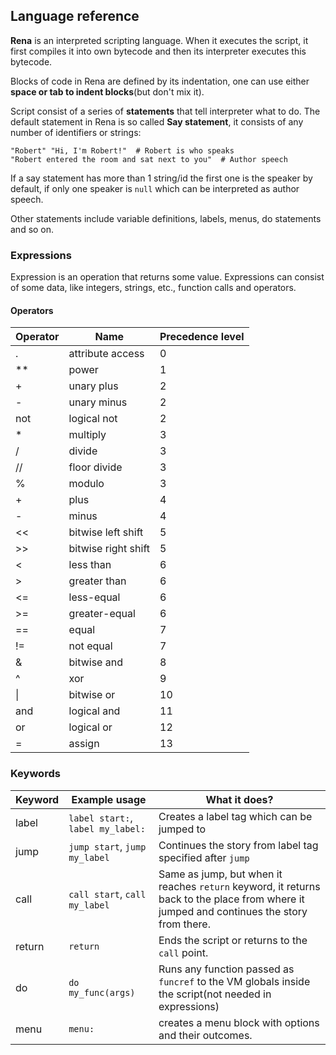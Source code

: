 ## Language reference

**Rena** is an interpreted scripting language. When it executes the script, it first compiles it into own bytecode and then its interpreter executes this bytecode.

Blocks of code in Rena are defined by its indentation, one can use either **space or tab to indent blocks**(but don't mix it).

Script consist of a series of **statements** that tell interpreter what to do. The default statement in Rena is so called **Say statement**, it consists of any number of identifiers or strings:

```renpy
"Robert" "Hi, I'm Robert!"  # Robert is who speaks
"Robert entered the room and sat next to you"  # Author speech
```

If a say statement has more than 1 string/id the first one is the speaker by default, if only one speaker is `null` which can be interpreted as author speech.

Other statements include variable definitions, labels, menus, do statements and so on.

### Expressions

Expression is an operation that returns some value. Expressions can consist of some data, like integers, strings, etc., function calls and operators.

#### Operators

| Operator | Name                | Precedence level |
| -------- | ------------------- | ---------------- |
| .        | attribute access    | 0                |
| **       | power               | 1                |
| +        | unary plus          | 2                |
| -        | unary minus         | 2                |
| not      | logical not         | 2                |
| *        | multiply            | 3                |
| /        | divide              | 3                |
| //       | floor divide        | 3                |
| %        | modulo              | 3                |
| +        | plus                | 4                |
| -        | minus               | 4                |
| <<       | bitwise left shift  | 5                |
| >>       | bitwise right shift | 5                |
| <        | less than           | 6                |
| >        | greater than        | 6                |
| <=       | less-equal          | 6                |
| >=       | greater-equal       | 6                |
| ==       | equal               | 7                |
| !=       | not equal           | 7                |
| &        | bitwise and         | 8                |
| ^        | xor                 | 9                |
| \|       | bitwise or          | 10               |
| and      | logical and         | 11               |
| or       | logical or          | 12               |
| =        | assign              | 13               |



### Keywords

| Keyword | Example usage                     | What it does?                                                |
| ------- | --------------------------------- | ------------------------------------------------------------ |
| label   | `label start:`, `label my_label:` | Creates a label tag which can be jumped to                   |
| jump    | `jump start`, `jump my_label`     | Continues the story from label tag specified after `jump`    |
| call    | `call start`, `call my_label`     | Same as jump, but when it reaches `return` keyword, it returns back to the place from where it jumped and continues the story from there. |
| return  | `return`                          | Ends the script or returns to the `call` point.              |
| do      | `do my_func(args)`                | Runs any function passed as `funcref` to the VM globals inside the script(not needed in expressions) |
| menu    | `menu:`                           | creates a menu block with options and their outcomes.        |

